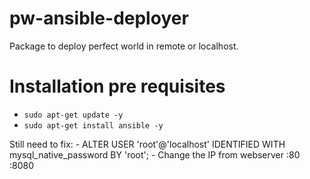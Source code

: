 # pw-ansible-deployer
Package to deploy perfect world in remote or localhost.

# Installation pre requisites

- `sudo apt-get update -y`
- `sudo apt-get install ansible -y`


Still need to fix:
    - ALTER USER 'root'@'localhost' IDENTIFIED WITH mysql_native_password BY 'root';
    - Change the IP from webserver :80 :8080